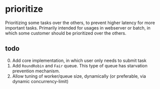 # prioritize
Prioritizing some tasks over the others, to prevent higher latency for more important tasks.
Primarily intended for usages in webserver or batch, in which some customer
should be prioritized over the others.

todo
-------------------------

0. Add core implementation, in which user only needs to submit task
1. Add `RoundRobin` and `Fair` queue. This type of queue has starvation prevention mechanism.
2. Allow tuning of worker/queue size, dynamically (or preferable, via dynamic concurrency-limit)
